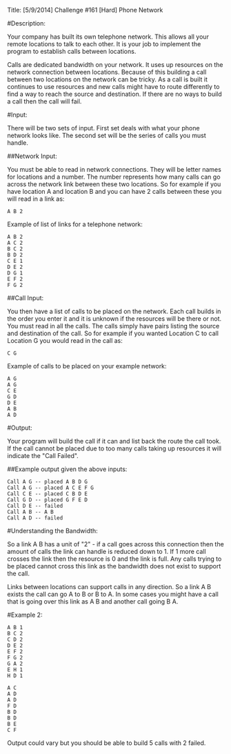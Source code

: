 Title: [5/9/2014] Challenge #161 [Hard] Phone Network

#Description:

Your company has built its own telephone network. This allows all your remote locations to talk to each other. It is your job to implement the program to establish calls between locations.


Calls are dedicated bandwidth on your network. It uses up resources on the network connection between locations. Because of this building a call between two locations on the network can be tricky. As a call is built it continues to use resources and new calls might have to route differently to find a way to reach the source and destination. If there are no ways to build a call then the call will fail.

#Input:

There will be two sets of input. First set deals with what your phone network looks like. The second set will be the series of calls you must handle.

##Network Input:

You must be able to read in network connections. They will be letter names for locations and a number. The number represents how many calls can go across the network link between these two locations. So for example if you have location A and location B and you can have 2 calls between these you will read in a link as:

    A B 2


Example of list of links for a telephone network:

    A B 2
    A C 2
    B C 2
    B D 2
    C E 1
    D E 2
    D G 1
    E F 2
    F G 2

##Call Input:

You then have a list of calls to be placed on the network. Each call builds in the order you enter it and it is unknown if the resources will be there or not. You must read in all the calls. The calls simply have pairs listing the source and destination of the call. So for example if you wanted Location C to call Location G you would read in the call as:

    C G

Example of calls to be placed on your example network:

    A G
    A G
    C E
    G D
    D E
    A B
    A D

#Output:

Your program will build the call if it can and list back the route the call took. If the call cannot be placed due to too many calls taking up resources it will indicate the "Call Failed".


##Example output given the above inputs:

    Call A G -- placed A B D G
    Call A G -- placed A C E F G
    Call C E -- placed C B D E
    Call G D -- placed G F E D
    Call D E -- failed
    Call A B -- A B
    Call A D -- failed


#Understanding the Bandwidth:

So a link A B has a unit of "2" - if a call goes across this connection then the amount of calls the link can handle is reduced down to 1. If 1 more call crosses the link then the resource is 0 and the link is full. Any calls trying to be placed cannot cross this link as the bandwidth does not exist to support the call.

Links between locations can support calls in any direction. So a link A B exists the call can go A to B or B to A. In some cases you might have a call that is going over this link as A B and another call going B A.


#Example 2:

    A B 1
    B C 2
    C D 2
    D E 2
    E F 2
    F G 2
    G A 2
    E H 1
    H D 1

    A C
    A D
    A D
    F D
    B D
    B D
    B E
    C F


Output could vary but you should be able to build 5 calls with 2 failed.
